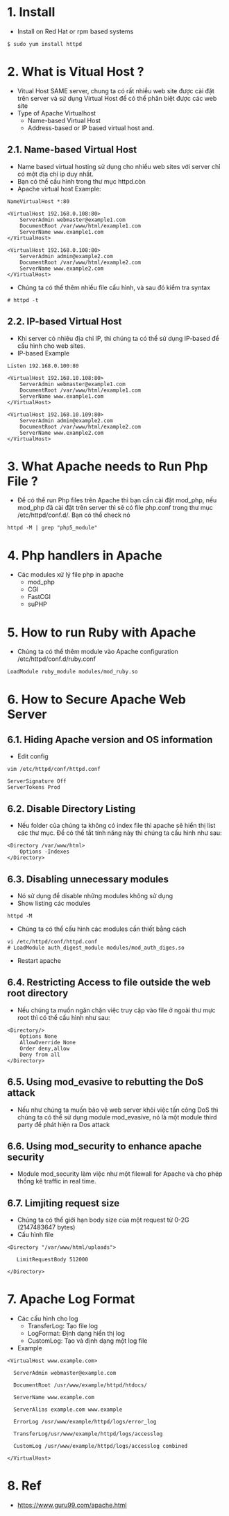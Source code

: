 # 1. Install
* Install on Red Hat or rpm based systems
```
$ sudo yum install httpd
```

# 2. What is Vitual Host ?
* Vitual Host SAME server, chung ta có rất nhiều web site được cài đặt trên server và sử dụng Virtual Host để có thể phân biệt được các web site
* Type of Apache Virtualhost
    * Name-based Virtual Host
    * Address-based or IP based virtual host and.
## 2.1. Name-based Virtual Host
* Name based virtual hosting sử dụng cho nhiều web sites với server chỉ có một địa chỉ ip duy nhất.
* Bạn có thể cấu hình trong thư mục httpd.còn
* Apache virtual host Example:
```
NameVirtualHost *:80

<VirtualHost 192.168.0.108:80>
    ServerAdmin webmaster@example1.com
    DocumentRoot /var/www/html/example1.com      
    ServerName www.example1.com
</VirtualHost>

<VirtualHost 192.168.0.108:80>
    ServerAdmin admin@example2.com
    DocumentRoot /var/www/html/example2.com
    ServerName www.example2.com
</VirtualHost>
```
* Chúng ta có thể thêm nhiều file cấu hình, và sau đó kiểm tra syntax
```
# httpd -t
```
## 2.2. IP-based Virtual Host
* Khi server có nhiêu địa chỉ IP, thì chúng ta có thể sử dụng IP-based để cấu hình cho web sites.
* IP-based Example
```
Listen 192.168.0.100:80

<VirtualHost 192.168.10.108:80>
    ServerAdmin webmaster@example1.com
    DocumentRoot /var/www/html/example1.com      
    ServerName www.example1.com
</VirtualHost>

<VirtualHost 192.168.10.109:80>
    ServerAdmin admin@example2.com
    DocumentRoot /var/www/html/example2.com
    ServerName www.example2.com
</VirtualHost>
```

# 3. What Apache needs to Run Php File ?
* Để có thể run Php files trên Apache thì bạn cần cài đặt mod_php, nếu mod_php đã cài đặt trên server thì sẽ có file php.conf trong thư mục /etc/httpd/conf.d/. Bạn có thể check nó
```
httpd -M | grep "php5_module"
```

# 4. Php handlers in Apache
* Các modules xử lý file php in apache
    * mod_php
    * CGI
    * FastCGI
    * suPHP

# 5. How to run Ruby with Apache
* Chúng ta có thể thêm module vào Apache configuration /etc/httpd/conf.d/ruby.conf
```
LoadModule ruby_module modules/mod_ruby.so
```

# 6. How to Secure Apache Web Server
## 6.1. Hiding Apache version and OS information
* Edit config
```
vim /etc/httpd/conf/httpd.conf

ServerSignature Off
ServerTokens Prod
```
## 6.2. Disable Directory Listing
* Nếu folder của chúng ta không có index file thì apache sẽ hiển thị list các thư mục. Để có thể tắt tính năng này thì chúng ta cấu hình như sau:
```
<Directory /var/www/html>
    Options -Indexes
</Directory>
```
## 6.3. Disabling unnecessary modules
* Nó sử dụng để disable những modules không sử dụng
* Show listing các modules
```
httpd -M
```
* Chúng ta có thể cấu hình các modules cần thiết bằng cách
```
vi /etc/httpd/conf/httpd.conf
# LoadModule auth_digest_module modules/mod_auth_diges.so
```
* Restart apache
## 6.4. Restricting Access to file outside the web root directory
* Nếu chúng ta muốn ngăn chặn việc truy cập vào file ở ngoài thư mực root thì có thể cấu hình như sau:
```
<Directory/>
    Options None
    AllowOverride None
    Order deny,allow
    Deny from all
</Directory>
```
## 6.5. Using mod_evasive to rebutting the DoS attack
* Nếu như chúng ta muốn bảo vệ web server khỏi việc tấn công DoS thì chúng ta có thể sử dụng module mod_evasive, nó là một module third party để phát hiện ra Dos attack
## 6.6. Using mod_security to enhance apache security
* Module mod_security làm việc như một filewall for Apache và cho phép thống kê traffic in real time.
## 6.7. Limjiting request size
* Chúng ta có thể giới hạn body size của một request từ 0-2G (2147483647 bytes)
* Cấu hình file
```
<Directory "/var/www/html/uploads">

   LimitRequestBody 512000

</Directory>
```

# 7. Apache Log Format
* Các cấu hình cho log
    * TransferLog: Tạo file log
    * LogFormat: Định dạng hiển thị log
    * CustomLog: Tạo và định dạng một log file
* Example
```
<VirtualHost www.example.com>

  ServerAdmin webmaster@example.com

  DocumentRoot /usr/www/example/httpd/htdocs/

  ServerName www.example.com

  ServerAlias example.com www.example

  ErrorLog /usr/www/example/httpd/logs/error_log

  TransferLog/usr/www/example/httpd/logs/accesslog

  CustomLog /usr/www/example/httpd/logs/accesslog combined

</VirtualHost>
``` 

# 8. Ref
* https://www.guru99.com/apache.html